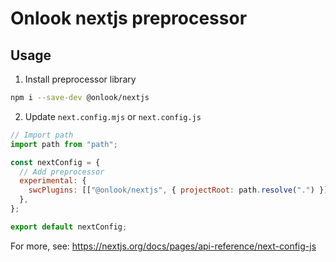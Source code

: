 # Onlook nextjs preprocessor

## Usage

1. Install preprocessor library

```bash
npm i --save-dev @onlook/nextjs
```

2. Update `next.config.mjs` or `next.config.js`

```js
// Import path
import path from "path";

const nextConfig = {
  // Add preprocessor
  experimental: {
    swcPlugins: [["@onlook/nextjs", { projectRoot: path.resolve(".") }]],
  },
};

export default nextConfig;
```

For more, see: https://nextjs.org/docs/pages/api-reference/next-config-js
